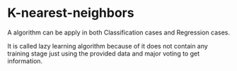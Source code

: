
# K-nearest-neighbors

A algorithm can be apply in both Classification cases and Regression cases. 

It is called lazy learning algorithm because of it does not contain any training stage just using the provided data and major voting to get information.
